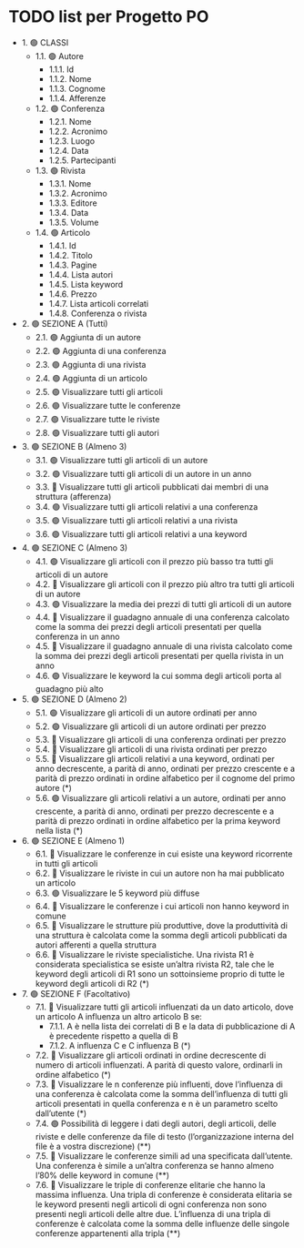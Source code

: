 <div id="content">

# TODO list per Progetto PO
<div id="text-table-of-contents">
</span> 

*   1\. <span>🟢</span> CLASSI
    *   1.1\. <span>🟢</span> Autore
        *   1.1.1\. Id
        *   1.1.2\. Nome
        *   1.1.3\. Cognome
        *   1.1.4\. Afferenze
    *   1.2\. <span>🟢</span> Conferenza
        *   1.2.1\. Nome
        *   1.2.2\. Acronimo
        *   1.2.3\. Luogo
        *   1.2.4\. Data
        *   1.2.5\. Partecipanti
    *   1.3\. <span>🟢</span> Rivista
        *   1.3.1\. Nome
        *   1.3.2\. Acronimo
        *   1.3.3\. Editore
        *   1.3.4\. Data
        *   1.3.5\. Volume
    *   1.4\. <span>🟢</span> Articolo
        *   1.4.1\. Id
        *   1.4.2\. Titolo
        *   1.4.3\. Pagine
        *   1.4.4\. Lista autori
        *   1.4.5\. Lista keyword
        *   1.4.6\. Prezzo
        *   1.4.7\. Lista articoli correlati
        *   1.4.8\. Conferenza o rivista
*   2\. <span>🟢</span> SEZIONE A (Tutti)
    *   2.1\. <span>🟢</span> Aggiunta di un autore
    *   2.2\. <span>🟢</span> Aggiunta di una conferenza
    *   2.3\. <span>🟢</span> Aggiunta di una rivista
    *   2.4\. <span>🟢</span> Aggiunta di un articolo
    *   2.5\. <span>🟢</span> Visualizzare tutti gli articoli
    *   2.6\. <span>🟢</span> Visualizzare tutte le conferenze
    *   2.7\. <span>🟢</span> Visualizzare tutte le riviste
    *   2.8\. <span>🟢</span> Visualizzare tutti gli autori
*   3\. <span>🟢</span> SEZIONE B (Almeno 3)
    *   3.1\. <span>🟢</span> Visualizzare tutti gli articoli di un autore
    *   3.2\. <span>🟢</span> Visualizzare tutti gli articoli di un autore in un anno
    *   3.3\. <span>🔴</span> Visualizzare tutti gli articoli pubblicati dai membri di una struttura (afferenza)
    *   3.4\. <span>🟢</span> Visualizzare tutti gli articoli relativi a una conferenza
    *   3.5\. <span>🟢</span> Visualizzare tutti gli articoli relativi a una rivista
    *   3.6\. <span>🟢</span> Visualizzare tutti gli articoli relativi a una keyword
*   4\. <span>🟢</span> SEZIONE C (Almeno 3)
    *   4.1\. <span>🟢</span> Visualizzare gli articoli con il prezzo più basso tra tutti gli articoli di un autore
    *   4.2\. <span>🔴</span> Visualizzare gli articoli con il prezzo più altro tra tutti gli articoli di un autore
    *   4.3\. <span>🟢</span> Visualizzare la media dei prezzi di tutti gli articoli di un autore
    *   4.4\. <span>🔴</span> Visualizzare il guadagno annuale di una conferenza calcolato come la somma dei prezzi degli articoli presentati per quella conferenza in un anno
    *   4.5\. <span>🔴</span> Visualizzare il guadagno annuale di una rivista calcolato come la somma dei prezzi degli articoli presentati per quella rivista in un anno
    *   4.6\. <span>🟢</span> Visualizzare le keyword la cui somma degli articoli porta al guadagno più alto
*   5\. <span>🟢</span> SEZIONE D (Almeno 2)
    *   5.1\. <span>🟢</span> Visualizzare gli articoli di un autore ordinati per anno
    *   5.2\. <span>🟢</span> Visualizzare gli articoli di un autore ordinati per prezzo
    *   5.3\. <span>🔴</span> Visualizzare gli articoli di una conferenza ordinati per prezzo
    *   5.4\. <span>🔴</span> Visualizzare gli articoli di una rivista ordinati per prezzo
    *   5.5\. <span>🔴</span> Visualizzare gli articoli relativi a una keyword, ordinati per anno decrescente, a parità di anno, ordinati per prezzo crescente e a parità di prezzo ordinati in ordine alfabetico per il cognome del primo autore (*)
    *   5.6\. <span>🟢</span> Visualizzare gli articoli relativi a un autore, ordinati per anno crescente, a parità di anno, ordinati per prezzo decrescente e a parità di prezzo ordinati in ordine alfabetico per la prima keyword nella lista (*)
*   6\. <span>🟢</span> SEZIONE E (Almeno 1)
    *   6.1\. <span>🔴</span> Visualizzare le conferenze in cui esiste una keyword ricorrente in tutti gli articoli
    *   6.2\. <span>🔴</span> Visualizzare le riviste in cui un autore non ha mai pubblicato un articolo
    *   6.3\. <span>🟢</span> Visualizzare le 5 keyword più diffuse
    *   6.4\. <span>🔴</span> Visualizzare le conferenze i cui articoli non hanno keyword in comune
    *   6.5\. <span>🔴</span> Visualizzare le strutture più produttive, dove la produttività di una struttura è calcolata come la somma degli articoli pubblicati da autori afferenti a quella struttura
    *   6.6\. <span>🔴</span> Visualizzare le riviste specialistiche. Una rivista R1 è considerata specialistica se esiste un’altra rivista R2, tale che le keyword degli articoli di R1 sono un sottoinsieme proprio di tutte le keyword degli articoli di R2 (*)
*   7\. <span>🟢</span> SEZIONE F (Facoltativo)
    *   7.1\. <span>🔴</span> Visualizzare tutti gli articoli influenzati da un dato articolo, dove un articolo A influenza un altro articolo B se:
        *   7.1.1\. A è nella lista dei correlati di B e la data di pubblicazione di A è precedente rispetto a quella di B
        *   7.1.2\. A influenza C e C influenza B (*)
    *   7.2\. <span>🔴</span> Visualizzare gli articoli ordinati in ordine decrescente di numero di articoli influenzati. A parità di questo valore, ordinarli in ordine alfabetico (*)
    *   7.3\. <span>🔴</span> Visualizzare le n conferenze più influenti, dove l’influenza di una conferenza è calcolata come la somma dell’influenza di tutti gli articoli presentati in quella conferenza e n è un parametro scelto dall’utente (*)
    *   7.4\. <span>🟢</span> Possibilità di leggere i dati degli autori, degli articoli, delle riviste e delle conferenze da file di testo (l’organizzazione interna del file è a vostra discrezione) (**)
    *   7.5\. <span>🔴</span> Visualizzare le conferenze simili ad una specificata dall’utente. Una conferenza è simile a un’altra conferenza se hanno almeno l’80% delle keyword in comune (**)
    *   7.6\. <span>🔴</span> Visualizzare le triple di conferenze elitarie che hanno la massima influenza. Una tripla di conferenze è considerata elitaria se le keyword presenti negli articoli di ogni conferenza non sono presenti negli articoli delle altre due. L’influenza di una tripla di conferenze è calcolata come la somma delle influenze delle singole conferenze appartenenti alla tripla (**)

</div>

</div>

</div>